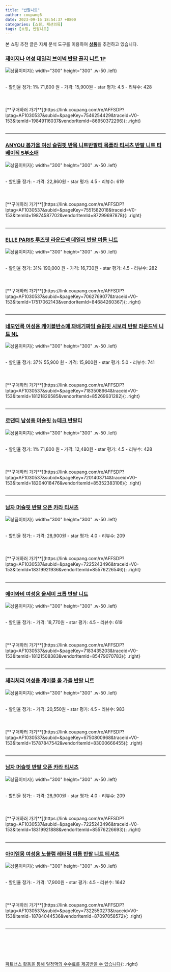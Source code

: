 ```yaml
---
title: "반팔니트"
author: coupang6
date: 2023-09-16 18:54:37 +0800
categories: [쇼핑, 패션의류]
tags: [쇼핑, 반팔니트]
---
```


본 쇼핑 추천 글은 자체 분석 도구를 이용하여 [**상품**](https://link.coupang.com/a/bao1ui)을 추천하고 있습니다.

### [제이지나 여성 데일리 브이넥 반팔 골지 니트 1P](https://link.coupang.com/re/AFFSDP?lptag=AF1030537&subid=&pageKey=7546254429&traceid=V0-153&itemId=19849116037&vendorItemId=86950372296)

![상품이미지](https://thumbnail7.coupangcdn.com/thumbnails/remote/230x230ex/image/vendor_inventory/51b7/f736f32c6b11f03d465a09f8c5e45438856b4211e176db534f3782013582.jpg){: width="300" height="300" .w-50 .left}


<br>
- 할인율 정가: 1%  71,800   원
- 가격: 15,900원
- star 평가: 4.5
- 리뷰수: 428
<br>
<br>
<br>
<br>
[**구매하러 가기**](https://link.coupang.com/re/AFFSDP?lptag=AF1030537&subid=&pageKey=7546254429&traceid=V0-153&itemId=19849116037&vendorItemId=86950372296){: .right}
<br>
<br>

---

### [ANYOU 봄가을 여성 슬림핏 반목 니트반팔티 목폴라 티셔츠 반팔 니트 티 베이직 5부소매](https://link.coupang.com/re/AFFSDP?lptag=AF1030537&subid=&pageKey=7551582018&traceid=V0-153&itemId=19874587702&vendorItemId=87299697878)

![상품이미지](https://thumbnail10.coupangcdn.com/thumbnails/remote/230x230ex/image/vendor_inventory/0110/7adcc04bcb4477d0dd64ee8eeb20e97dcd5ba70010fc1efbe493b892d244.jpeg){: width="300" height="300" .w-50 .left}


<br>
- 할인율 정가: 
- 가격: 22,860원
- star 평가: 4.5
- 리뷰수: 619
<br>
<br>
<br>
<br>
[**구매하러 가기**](https://link.coupang.com/re/AFFSDP?lptag=AF1030537&subid=&pageKey=7551582018&traceid=V0-153&itemId=19874587702&vendorItemId=87299697878){: .right}
<br>
<br>

---

### [ELLE PARIS 루즈핏 라운드넥 데일리 반팔 여름 니트](https://link.coupang.com/re/AFFSDP?lptag=AF1030537&subid=&pageKey=7062769077&traceid=V0-153&itemId=17517062143&vendorItemId=84684260367)

![상품이미지](https://thumbnail10.coupangcdn.com/thumbnails/remote/230x230ex/image/retail/images/1399136298957889-f1d43a0e-0434-4fd1-ac46-bb3f5e410fa9.jpg){: width="300" height="300" .w-50 .left}


<br>
- 할인율 정가: 31%  190,000   원
- 가격: 16,730원
- star 평가: 4.5
- 리뷰수: 282
<br>
<br>
<br>
<br>
[**구매하러 가기**](https://link.coupang.com/re/AFFSDP?lptag=AF1030537&subid=&pageKey=7062769077&traceid=V0-153&itemId=17517062143&vendorItemId=84684260367){: .right}
<br>
<br>

---

### [네모엔룩 여성용 케이블반소매 꽈배기짜임 슬림핏 시보리 반팔 라운드넥 니트 NL](https://link.coupang.com/re/AFFSDP?lptag=AF1030537&subid=&pageKey=7183508964&traceid=V0-153&itemId=18121826585&vendorItemId=85269631282)

![상품이미지](https://thumbnail7.coupangcdn.com/thumbnails/remote/230x230ex/image/vendor_inventory/d440/0d7e314ddfb97acab642f8ef17989506ec50502c19bdbc4f6f0a57496c83.jpg){: width="300" height="300" .w-50 .left}


<br>
- 할인율 정가: 37%  55,900   원
- 가격: 15,900원
- star 평가: 5.0
- 리뷰수: 741
<br>
<br>
<br>
<br>
[**구매하러 가기**](https://link.coupang.com/re/AFFSDP?lptag=AF1030537&subid=&pageKey=7183508964&traceid=V0-153&itemId=18121826585&vendorItemId=85269631282){: .right}
<br>
<br>

---

### [로댄티 남성용 머슬핏 뉴테크 반팔티](https://link.coupang.com/re/AFFSDP?lptag=AF1030537&subid=&pageKey=7201403714&traceid=V0-153&itemId=18204018476&vendorItemId=85352383106)

![상품이미지](https://thumbnail9.coupangcdn.com/thumbnails/remote/230x230ex/image/rs_quotation_api/3r6fpahp/db997e19e362466d86402dfa28383945.jpg){: width="300" height="300" .w-50 .left}


<br>
- 할인율 정가: 1%  71,800   원
- 가격: 12,480원
- star 평가: 4.5
- 리뷰수: 428
<br>
<br>
<br>
<br>
[**구매하러 가기**](https://link.coupang.com/re/AFFSDP?lptag=AF1030537&subid=&pageKey=7201403714&traceid=V0-153&itemId=18204018476&vendorItemId=85352383106){: .right}
<br>
<br>

---

### [남자 머슬핏 반팔 오픈 카라 티셔츠](https://link.coupang.com/re/AFFSDP?lptag=AF1030537&subid=&pageKey=7225243496&traceid=V0-153&itemId=18319921936&vendorItemId=85576226546)

![상품이미지](https://thumbnail10.coupangcdn.com/thumbnails/remote/230x230ex/image/vendor_inventory/6400/a71a3e34bb09052a85fa03b83fa1f552a85012383c280fd26d3fcf13620a.jpg){: width="300" height="300" .w-50 .left}


<br>
- 할인율 정가: 
- 가격: 28,900원
- star 평가: 4.0
- 리뷰수: 209
<br>
<br>
<br>
<br>
[**구매하러 가기**](https://link.coupang.com/re/AFFSDP?lptag=AF1030537&subid=&pageKey=7225243496&traceid=V0-153&itemId=18319921936&vendorItemId=85576226546){: .right}
<br>
<br>

---

### [에이와비 여성용 울세미 크롭 반팔 니트](https://link.coupang.com/re/AFFSDP?lptag=AF1030537&subid=&pageKey=7183435203&traceid=V0-153&itemId=18121508383&vendorItemId=85479070783)

![상품이미지](https://thumbnail7.coupangcdn.com/thumbnails/remote/230x230ex/image/rs_quotation_api/isjjpzcl/3f2fb8a158e147169c02214671075e63.jpg){: width="300" height="300" .w-50 .left}


<br>
- 할인율 정가: 
- 가격: 18,770원
- star 평가: 4.5
- 리뷰수: 619
<br>
<br>
<br>
<br>
[**구매하러 가기**](https://link.coupang.com/re/AFFSDP?lptag=AF1030537&subid=&pageKey=7183435203&traceid=V0-153&itemId=18121508383&vendorItemId=85479070783){: .right}
<br>
<br>

---

### [체리체리 여성용 케이블 울 가을 반팔 니트](https://link.coupang.com/re/AFFSDP?lptag=AF1030537&subid=&pageKey=6750800968&traceid=V0-153&itemId=15787847542&vendorItemId=83000666455)

![상품이미지](https://thumbnail6.coupangcdn.com/thumbnails/remote/230x230ex/image/rs_quotation_api/acqfekfn/5a7577a56a34489093a81aea8cef6cb8.jpg){: width="300" height="300" .w-50 .left}


<br>
- 할인율 정가: 
- 가격: 20,550원
- star 평가: 4.5
- 리뷰수: 983
<br>
<br>
<br>
<br>
[**구매하러 가기**](https://link.coupang.com/re/AFFSDP?lptag=AF1030537&subid=&pageKey=6750800968&traceid=V0-153&itemId=15787847542&vendorItemId=83000666455){: .right}
<br>
<br>

---

### [남자 머슬핏 반팔 오픈 카라 티셔츠](https://link.coupang.com/re/AFFSDP?lptag=AF1030537&subid=&pageKey=7225243496&traceid=V0-153&itemId=18319921888&vendorItemId=85576226693)

![상품이미지](https://thumbnail9.coupangcdn.com/thumbnails/remote/230x230ex/image/vendor_inventory/94bb/81aed721695f4e4ce8b5c60c947d82a74f543fd963e527e86633ec75d6ef.jpg){: width="300" height="300" .w-50 .left}


<br>
- 할인율 정가: 
- 가격: 28,900원
- star 평가: 4.0
- 리뷰수: 209
<br>
<br>
<br>
<br>
[**구매하러 가기**](https://link.coupang.com/re/AFFSDP?lptag=AF1030537&subid=&pageKey=7225243496&traceid=V0-153&itemId=18319921888&vendorItemId=85576226693){: .right}
<br>
<br>

---

### [아이엠몽 여성용 노블럼 레터링 여름 반팔 니트 티셔츠](https://link.coupang.com/re/AFFSDP?lptag=AF1030537&subid=&pageKey=7322550273&traceid=V0-153&itemId=18784044536&vendorItemId=87097058572)

![상품이미지](https://thumbnail6.coupangcdn.com/thumbnails/remote/230x230ex/image/vendor_inventory/c90e/7ddf9314763091aa180aafaa31525e8bdf9edbb1459123385e02bfc0c264.jpg){: width="300" height="300" .w-50 .left}


<br>
- 할인율 정가: 
- 가격: 17,900원
- star 평가: 4.5
- 리뷰수: 1642
<br>
<br>
<br>
<br>
[**구매하러 가기**](https://link.coupang.com/re/AFFSDP?lptag=AF1030537&subid=&pageKey=7322550273&traceid=V0-153&itemId=18784044536&vendorItemId=87097058572){: .right}
<br>
<br>

---
<br><br><br><br><br> [파트너스 활동을 통해 일정액의 수수료를 제공받을 수 있습니다](https://link.coupang.com/a/bao1ui){: .right}